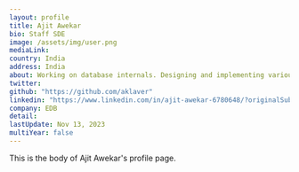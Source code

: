 ```yaml
---
layout: profile
title: Ajit Awekar
bio: Staff SDE
image: /assets/img/user.png
mediaLink: 
country: India
address: India
about: Working on database internals. Designing and implementing various query optimization techniques. interested in Posix multithreaded programming, TCP/IP socket programming,Unix IPC. Specialties: GNU tools.
twitter: 
github: "https://github.com/aklaver"
linkedin: "https://www.linkedin.com/in/ajit-awekar-6780648/?originalSubdomain=in"
company: EDB  
detail: 
lastUpdate: Nov 13, 2023
multiYear: false
---
```


This is the body of Ajit Awekar's profile page.
